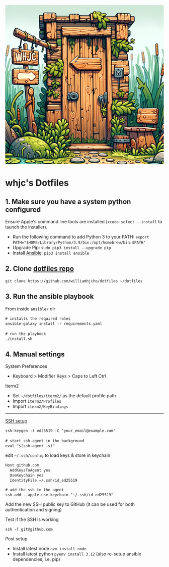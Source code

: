 ![logo](./files/logo.png "Logo")

# whjc's Dotfiles

## 1. Make sure you have a system python configured

Ensure Apple's command line tools are installed (`xcode-select --install` to launch the installer).

- Run the following command to add Python 3 to your PATH: `export PATH="$HOME/Library/Python/3.9/bin:/opt/homebrew/bin:$PATH"`
- Upgrade Pip: `sudo pip3 install --upgrade pip`
- Install [Ansible][ansible-install]: `pip3 install ansible`

## 2. Clone [dotfiles repo][dotfiles-repo]

```shell
git clone https://github.com/williamhjcho/dotfiles ~/dotfiles
```

## 3. Run the ansible playbook

From inside `ansible/` dir

```shell
# installs the required roles
ansible-galaxy install -r requirements.yaml

# run the playbook
./install.sh
```

## 4. Manual settings

System Preferences

- Keyboard > Modifier Keys > Caps to Left Ctrl

Iterm2

- Set `~/dotfiles/iterm2/` as the default profile path
- Import `iterm2/Profiles`
- Import `iterm2/KeyBindings`

---

[SSH setup][ssh-setup]

```shell
ssh-keygen -t ed25519 -C "your_email@example.com"

# start ssh-agent in the background
eval "$(ssh-agent -s)"
````

edit `~/.ssh/config` to load keys & store in keychain

```
Host github.com
  AddKeysToAgent yes
  UseKeychain yes
  IdentityFile ~/.ssh/id_ed25519
```

```shell
# add the ssh to the agent
ssh-add --apple-use-keychain "~/.ssh/id_ed25519"
```

Add the new SSH public key to GitHub (it can be used for both authentication and signing)

Test if the SSH is working

```shell
ssh -T git@github.com
```

Post setup

- Install latest node `nvm install node`
- Install latest python `pyenv install 3.12` (also re-setup ansible dependencies, i.e. pip)

[ansible-install]: https://docs.ansible.com/ansible/latest/installation_guide/intro_installation.html
[dotfiles-repo]: https://github.com/williamhjcho/dotfiles
[ssh-setup]: https://docs.github.com/en/authentication/connecting-to-github-with-ssh/generating-a-new-ssh-key-and-adding-it-to-the-ssh-agent
